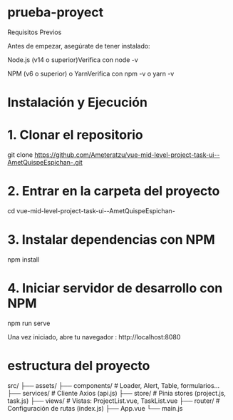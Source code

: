 # prueba-proyect

Requisitos Previos

Antes de empezar, asegúrate de tener instalado:

Node.js (v14 o superior)Verifica con node -v

NPM (v6 o superior) o YarnVerifica con npm -v o yarn -v

# Instalación y Ejecución

# 1. Clonar el repositorio
git clone https://github.com/Ameteratzu/vue-mid-level-project-task-ui--AmetQuispeEspichan-.git

# 2. Entrar en la carpeta del proyecto
cd vue-mid-level-project-task-ui--AmetQuispeEspichan-

# 3. Instalar dependencias con NPM
npm install


# 4. Iniciar servidor de desarrollo con NPM
npm run serve

Una vez iniciado, abre tu navegador :
http://localhost:8080


# estructura del proyecto
src/
├── assets/
├── components/      # Loader, Alert, Table, formularios...
├── services/        # Cliente Axios (api.js)
├── store/           # Pinia stores (project.js, task.js)
├── views/           # Vistas: ProjectList.vue, TaskList.vue
├── router/          # Configuración de rutas (index.js)
├── App.vue
└── main.js